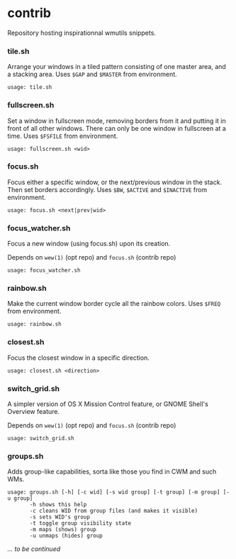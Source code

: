 contrib
=======

Repository hosting inspirationnal wmutils snippets.

### tile.sh
Arrange your windows in a tiled pattern consisting of one master area, and a
stacking area. Uses `$GAP` and `$MASTER` from environment.

    usage: tile.sh

### fullscreen.sh
Set a window in fullscreen mode, removing borders from it and putting it in
front of all other windows. There can only be one window in fullscreen at a
time. Uses `$FSFILE` from environment.

    usage: fullscreen.sh <wid>

### focus.sh
Focus either a specific window, or the next/previous window in the stack. Then
set borders accordingly. Uses `$BW`, `$ACTIVE` and `$INACTIVE` from environment.

    usage: focus.sh <next|prev|wid>

### focus\_watcher.sh
Focus a new window (using focus.sh) upon its creation.

Depends on `wew(1)` (opt repo)  and `focus.sh` (contrib repo)

    usage: focus_watcher.sh

### rainbow.sh
Make the current window border cycle all the rainbow colors. Uses `$FREQ` from
environment.

    usage: rainbow.sh

### closest.sh
Focus the closest window in a specific direction.

    usage: closest.sh <direction>

### switch\_grid.sh
A simpler version of OS X Mission Control feature, or GNOME Shell's Overview
feature.

Depends on `wew(1)` (opt repo)  and `focus.sh` (contrib repo)

    usage: switch_grid.sh

### groups.sh
Adds group-like capabilities, sorta like those you find in CWM and such WMs.

    usage: groups.sh [-h] [-c wid] [-s wid group] [-t group] [-m group] [-u group]
           -h shows this help
           -c cleans WID from group files (and makes it visible)
           -s sets WID's group
           -t toggle group visibility state
           -m maps (shows) group
           -u unmaps (hides) group


*... to be continued*
